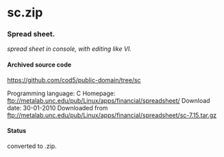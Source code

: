 # sc.zip #

### Spread sheet. ###

*spread sheet in console, with editing like VI.*

#### Archived source code ####
https://github.com/cod5/public-domain/tree/sc

Programming language: C
Homepage: ftp://metalab.unc.edu/pub/Linux/apps/financial/spreadsheet/
Download date: 30-01-2010
Downloaded from ftp://metalab.unc.edu/pub/Linux/apps/financial/spreadsheet/sc-7.15.tar.gz

#### Status ####
converted to .zip.

